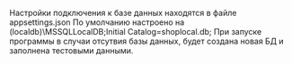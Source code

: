 Настройки подключения к базе данных находятся в файле appsettings.json
По умолчанию настроено на (localdb)\\MSSQLLocalDB;Initial Catalog=shoplocal.db;
При запуске программы в случаи отсутвия базы данных, будет создана новая БД и заполнена тестовыми данными.
